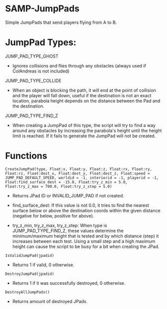 # SAMP-JumpPads
Simple JumpPads that send players flying from A to B.

# JumpPad Types:

JUMP_PAD_TYPE_GHOST
- Ignores collisions and flies through any obstacles (always used if ColAndreas is not included)

JUMP_PAD_TYPE_COLLIDE
- When an object is blocking the path, it will end at the point of collision and the player will fall down, useful if the destination is not an exact location, parabola height depends on the distance between the Pad and the destination.

JUMP_PAD_TYPE_FIND_Z
- When creating a JumpPad of this type, the script will try to find a way around any obstacles by increasing the parabola's height until the height limit is reached. If it fails to generate the JumpPad will not be created.

# Functions

```CreateJumpPad(type, Float:x, Float:y, Float:z, Float:rx, Float:ry, Float:rz, Float:dest_x, Float:dest_y, Float:dest_z, Float:speed = JUMP_PAD_DEFAULT_SPEED, worldid = -1, interiorid = -1, playerid = -1, Float:find_surface_dest = -15.0, Float:try_z_min = 5.0, Float:try_z_max = 700.0, Float:try_z_step = 5.0)```

- Returns JPad ID or INVALID_JUMP_PAD if not created.

- find_surface_dest: If this value is not 0.0, it tries to find the nearest surface below or above the destination coords within the given distance (negative for below, positive for above).
- try_z_min, try_z_max, try_z_step: When type is JUMP_PAD_TYPE_FIND_Z, these values determine the minimum/maximum height that is tested and by which distance (step) it increases between each test. Using a small step and a high maximum height can cause the script to be busy for a bit when creating the JPad.

```IsValidJumpPad(jpadid)```

- Returns 1 if valid, 0 otherwise.

```DestroyJumpPad(jpadid)```

- Returns 1 if it was successfully destroyed, 0 otherwise.

```DestroyAllJumpPads()```

- Returns amount of destroyed JPads.
